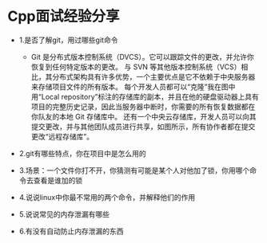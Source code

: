 # Cpp面试经验分享
* 1.是否了解git，用过哪些git命令
    + Git 是分布式版本控制系统（DVCS）。它可以跟踪文件的更改，并允许你恢复到任何特定版本的更改。
与 SVN 等其他版本控制系统（VCS）相比，其分布式架构具有许多优势，一个主要优点是它不依赖于中央服务器来存储项目文件的所有版本。
每个开发人员都可以“克隆”我在图中用“Local repository”标注的存储库的副本，并且在他的硬盘驱动器上具有项目的完整历史记录，因此当服务器中断时，你需要的所有恢复数据都在你队友的本地 Git 存储库中。
还有一个中央云存储库，开发人员可以向其提交更改，并与其他团队成员进行共享，如图所示，所有协作者都在提交更改“远程存储库”。
    
* 2.git有哪些特点，你在项目中是怎么用的
* 3.场景：一个文件你打不开，你猜测有可能是某个人对他加了锁，你用哪个命令去查看是谁加的锁
* 4.说说linux中你最不常用的两个命令，并解释他们的作用
* 5.说说常见的内存泄漏有哪些
* 6.有没有自动防止内存泄漏的东西
